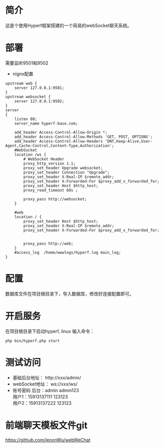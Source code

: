 # 简介

这是个使用Hyperf框架搭建的一个简易的webSocket聊天系统。

# 部署

需要监听9501和9502

* nignx配置
```
upstream web {
    server 127.0.0.1:9501;
}
upstream websocket {
    server 127.0.0.1:9502;
}
server
{
    listen 80;
    server_name hyperf-base.com;
        
    add_header Access-Control-Allow-Origin *;
    add_header Access-Control-Allow-Methods 'GET, POST, OPTIONS';
    add_header Access-Control-Allow-Headers 'DNT,Keep-Alive,User-Agent,Cache-Control,Content-Type,Authorization';          
    #WebSocket
    location /ws {
        # WebSocket Header
        proxy_http_version 1.1;
        proxy_set_header Upgrade websocket;
        proxy_set_header Connection "Upgrade";
        proxy_set_header X-Real-IP $remote_addr;
        proxy_set_header X-Forwarded-For $proxy_add_x_forwarded_for;
        proxy_set_header Host $http_host;
        proxy_read_timeout 60s ;
        
        proxy_pass http://websocket;
    }
     
    #web 
    location / {
        proxy_set_header Host $http_host;
        proxy_set_header X-Real-IP $remote_addr;
        proxy_set_header X-Forwarded-For $proxy_add_x_forwarded_for;
        
        
        proxy_pass http://web;
    }
    #access_log  /home/wwwlogs/hyperf.log main_log;
}
```

# 配置

数据库文件在项目根目录下，导入数据库，修改好连接配置即可。

# 开启服务

在项目根目录下启动hyperf, linux 输入命令：
```
php bin/hyperf.php start
```

# 测试访问

* 基础后台地址：
  http://xxx/admin/
* webSocket地址：
  ws://xxx/ws/
* 账号密码
  后台：admin  admin123 <br/>
  用户1：15913137111   123123<br/>
  用户2：15913137222   123123<br/>

# 前端聊天模板文件git
https://github.com/jenonWu/webWeChat  
